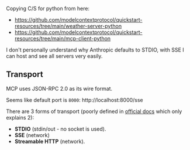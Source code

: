 Copying C/S for python from here:
* https://github.com/modelcontextprotocol/quickstart-resources/tree/main/weather-server-python
* https://github.com/modelcontextprotocol/quickstart-resources/tree/main/mcp-client-python

I don't personally understand why Anthropic defaults to STDIO, with SSE I can host and see all servers very easily.

## Transport

MCP uses JSON-RPC 2.0 as its wire format.

Seems like default port is `8000`: http://localhost:8000/sse

There are 3 forms of transport (poorly defined in [official docs](https://modelcontextprotocol.io/docs/concepts/transports#built-in-transport-types) which only explains 2):

* **STDIO** (stdin/out - no socket is used).
* **SSE** (network)
* **Streamable HTTP** (network).
